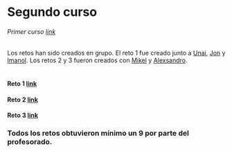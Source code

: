 Segundo curso
=====

###### Primer curso [link](../1GDAW)

Los retos han sido creados en grupo. El reto 1 fue creado junto a [Unai](), [Jon]() y [Imanol](). Los retos 2 y 3 fueron creados con [Mikel]() y [Alexsandro]().
<br><br>

#### Reto 1 [link](./Reto%201)
#### Reto 2 [link](./Reto%202)
#### Reto 3 [link](./Reto%203)

### Todos los retos obtuvieron mínimo un 9 por parte del profesorado.
